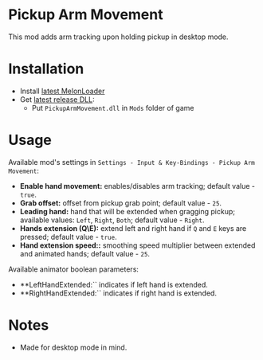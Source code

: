 # Pickup Arm Movement
This mod adds arm tracking upon holding pickup in desktop mode.

# Installation
* Install [latest MelonLoader](https://github.com/LavaGang/MelonLoader)
* Get [latest release DLL](../../../releases/latest):
  * Put `PickupArmMovement.dll` in `Mods` folder of game
  
# Usage
Available mod's settings in `Settings - Input & Key-Bindings - Pickup Arm Movement`:
* **Enable hand movement:** enables/disables arm tracking; default value - `true`.
* **Grab offset:** offset from pickup grab point; default value - `25`.
* **Leading hand:** hand that will be extended when gragging pickup; available values: `Left`, `Right`, `Both`; default value - `Right`.
* **Hands extension (Q\E):** extend left and right hand if `Q` and `E` keys are pressed; default value - `true`.
* **Hand extension speed::** smoothing speed multiplier between extended and animated hands; default value - `25`.

Available animator boolean parameters:
* **LeftHandExtended:`` indicates if left hand is extended.
* **RightHandExtended:`` indicates if right hand is extended.

# Notes
* Made for desktop mode in mind.
